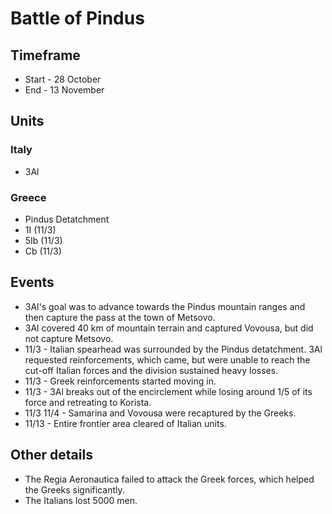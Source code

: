 # Battle of Pindus

## Timeframe

* Start - 28 October
* End - 13 November

## Units

### Italy

* 3Al

### Greece

* Pindus Detatchment
* 1I (11/3)
* 5Ib (11/3)
* Cb (11/3)

## Events

* 3Al's goal was to advance towards the Pindus mountain ranges and then capture the pass at the town of Metsovo.
* 3Al covered 40 km of mountain terrain and captured Vovousa, but did not capture Metsovo.
* 11/3 - Italian spearhead was surrounded by the Pindus detatchment. 3Al requested reinforcements, which came, but were unable to reach the cut-off Italian forces and the division sustained heavy losses.
* 11/3 - Greek reinforcements started moving in.
* 11/3 - 3Al breaks out of the encirclement while losing around 1/5 of its force and retreating to Korista.
* 11/3 11/4 - Samarina and Vovousa were recaptured by the Greeks.
* 11/13 - Entire frontier area cleared of Italian units.

## Other details

* The Regia Aeronautica failed to attack the Greek forces, which helped the Greeks significantly.
* The Italians lost 5000 men.
